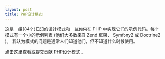 ```yaml
---
layout: post
title: PHP设计模式!
---
```


这是一组(34个)已知的设计模式和一些如何在 PHP 中实现它们的示例代码。每个模式有一个小的示例列表 (他们大多数来自 Zend 框架、 Symfony2 或 Doctrine2 )。 我认为模式的问题是通常人们知道他们，但不知道什么时候使用。



点击这里查看或提交贡献  [PHP设计模式](https://github.com/w3yyb/DesignPatternsPHP) 。

